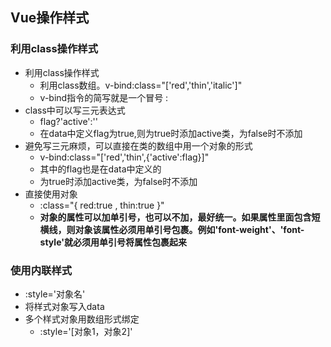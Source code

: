 ## Vue操作样式
### 利用class操作样式
- 利用class操作样式
    - 利用class数组。v-bind:class="['red','thin','italic']"
    - v-bind指令的简写就是一个冒号 :
- class中可以写三元表达式
    - flag?'active':''
    - 在data中定义flag为true,则为true时添加active类，为false时不添加
- 避免写三元麻烦，可以直接在类的数组中用一个对象的形式
    - v-bind:class="['red','thin',{'active':flag}]"
    - 其中的flag也是在data中定义的
    - 为true时添加active类，为false时不添加
- 直接使用对象
    - :class="{ red:true , thin:true }"
    - **对象的属性可以加单引号，也可以不加，最好统一。如果属性里面包含短横线，则对象该属性必须用单引号包裹。例如'font-weight'、'font-style'就必须用单引号将属性包裹起来**
### 使用内联样式
- :style='对象名'
- 将样式对象写入data
- 多个样式对象用数组形式绑定
    - :style='[对象1，对象2]'
